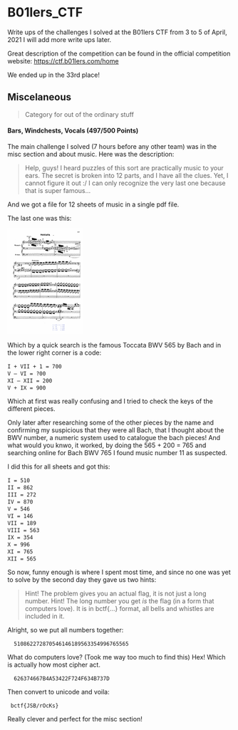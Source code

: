 # B01lers_CTF
Write ups of the challenges I solved at the B01lers CTF from 3 to 5 of April, 2021
I will add more write ups later.

Great description of the competition can be found in the official competition website: <https://ctf.b01lers.com/home>

We ended up in the 33rd place!

## Miscelaneous
>Category for out of the ordinary stuff

#### **Bars, Windchests, Vocals (497/500 Points)**
The main challenge I solved (7 hours before any other team) was in the misc section and about music.
Here was the description:

>Help, guys! 
>I heard puzzles of this sort are practically music to your ears. 
>The secret is broken into 12 parts, and I have all the clues. 
>Yet, I cannot figure it out :/ I can only recognize the very last one because that is super famous...

And we got a file for 12 sheets of music in a single pdf file.

The last one was this:

![Image of Bars, Windchests, Vocals](https://github.com/franfrancisco9/B01lers_CTF/blob/main/Bars,%20Windchests,%20Vocals.png)

Which by a quick search is the famous Toccata BWV 565 by Bach and in the lower right corner is a code:
```python3
I + VII + 1 = 700			
V – VI = ?00
XI – XII = 200     
V + IX = 900
```
Which at first was really confusing and I tried to check the keys of the different pieces.

Only later after researching some of the other pieces by the name and confirming my suspicious that they were all Bach, that I thought about the BWV number, a numeric system used to catalogue the bach pieces!
And what would you knwo, it worked, by doing the 565 + 200 = 765 and searching online for Bach BWV 765 I found music number 11 as suspected.

I did this for all sheets and got this:
```python3
I = 510
II = 862
III = 272
IV = 870
V = 546
VI = 146
VII = 189
VIII = 563
IX = 354 
X = 996
XI = 765
XII = 565
```
So now, funny enough is where I spent most time, and since no one was yet to solve by the second day they gave us two hints:

>Hint! The problem gives you an actual flag, it is not just a long number.
>Hint! The long number you get *is* the flag (in a form that computers love). It is in bctf{...} format, all bells and whistles are included in it.

Alright, so we put all numbers together:

```python3
  510862272870546146189563354996765565
```
What do computers love? (Took me way too much to find this) Hex! Which is actually how most cipher act.

```python3
  626374667B4A53422F724F634B737D
```

Then convert to unicode and voila:

```python3
 bctf{JSB/rOcKs}
```
Really clever and perfect for the misc section!

